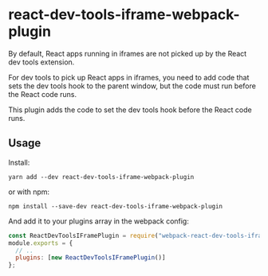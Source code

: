 # react-dev-tools-iframe-webpack-plugin

By default, React apps running in iframes are not picked up by the React dev tools extension.

For dev tools to pick up React apps in iframes, you need to add code that sets the dev tools hook to the parent window, but the code must run before the React code runs.

This plugin adds the code to set the dev tools hook before the React code runs.

## Usage

Install:

```
yarn add --dev react-dev-tools-iframe-webpack-plugin
```

or with npm:

```
npm install --save-dev react-dev-tools-iframe-webpack-plugin
```

And add it to your plugins array in the webpack config:

```js
const ReactDevToolsIFramePlugin = require("webpack-react-dev-tools-iframe-plugin");
module.exports = {
  // ..
  plugins: [new ReactDevToolsIFramePlugin()]
};
```

